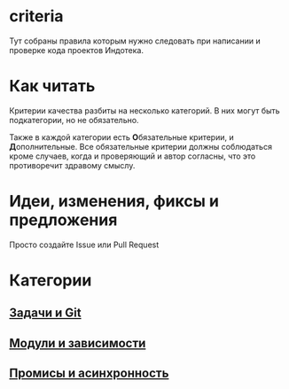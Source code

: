 # criteria
Тут собраны правила которым нужно следовать при написании и проверке кода проектов Индотека.

# Как читать
Критерии качества разбиты на несколько категорий. В них могут быть подкатегории, но не обязательно.

Также в каждой категории есть **О**бязательные критерии, и **Д**ополнительные.
Все обязательные критерии должны соблюдаться кроме случаев, когда и проверяющий и автор согласны,
что это противоречит здравому смыслу.

# Идеи, изменения, фиксы и предложения
Просто создайте Issue или Pull Request

# Категории

## [Задачи и Git](Задачи%20и%20Git.md)
## [Модули и зависимости](Модули%20и%20зависимости.md)
## [Промисы и асинхронность](Промисы%20и%20асинхронность.md)

